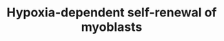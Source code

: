---
annotations:
- type: Cell Type Ontology
  value: myoblast
- type: Pathway Ontology
  value: Notch signaling pathway
- type: Pathway Ontology
  value: Wnt signaling pathway
authors:
- ExperiMed
- Andra
- Eweitz
- Khanspers
description: 'Molecular mechanisms involved in self-renewal of satellite cells in
  hypoxia. Black arrows: activation of the signaling pathway / protein / molecule.
  Blunt red arrow: inhibition of the signaling pathway / protein / molecule. Round
  blue arrow: interaction between two pathways.'
last-edited: 2021-06-13
organisms:
- Mus musculus
redirect_from:
- /index.php/Pathway:WP5023
- /instance/WP5023
schema-jsonld:
- '@context': https://schema.org/
  '@id': https://wikipathways.github.io/pathways/WP5023.html
  '@type': Dataset
  creator:
    '@type': Organization
    name: WikiPathways
  description: 'Molecular mechanisms involved in self-renewal of satellite cells in
    hypoxia. Black arrows: activation of the signaling pathway / protein / molecule.
    Blunt red arrow: inhibition of the signaling pathway / protein / molecule. Round
    blue arrow: interaction between two pathways.'
  keywords:
  - ''
  - HSP90
  - Hypoxia
  - Self renewal
  - Notch-pathway
  - FoxO1
  - MYF5
  - PAX7
  - RB
  - MAPK14
  - Hes1
  - MYH
  - Hey2
  - HIF1a
  - Myotube formation
  - Hey1
  - miR1
  - WNT non canonical
  - miR206
  - MYOG
  - CDKN1A
  - MYOD1
  license: CC0
  name: Hypoxia-dependent self-renewal of myoblasts
seo: CreativeWork
title: Hypoxia-dependent self-renewal of myoblasts
wpid: WP5023
---